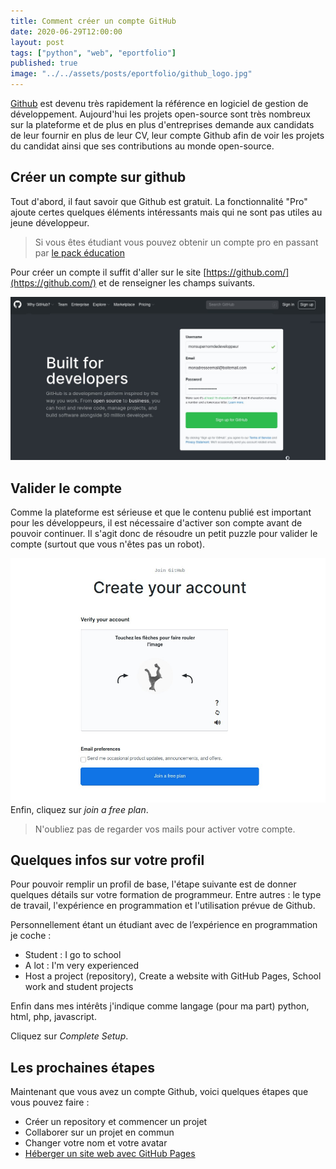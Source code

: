 ```yaml
---
title: Comment créer un compte GitHub
date: 2020-06-29T12:00:00
layout: post
tags: ["python", "web", "eportfolio"]
published: true
image: "../../assets/posts/eportfolio/github_logo.jpg"
---
```


[Github](https://github.com/) est devenu très rapidement la référence en logiciel de gestion de développement. Aujourd'hui les projets open-source sont très nombreux sur la plateforme et de plus en plus d'entreprises demande aux candidats de leur fournir en plus de leur CV, leur compte Github afin de voir les projets du candidat ainsi que ses contributions au monde open-source.

## Créer un compte sur github

Tout d'abord, il faut savoir que Github est gratuit. La fonctionnalité "Pro" ajoute certes quelques éléments intéressants mais qui ne sont pas utiles au jeune développeur.

> Si vous êtes étudiant vous pouvez obtenir un compte pro en passant par [le pack éducation](https://education.github.com/)

Pour créer un compte il suffit d'aller sur le site [https://github.com/](https://github.com/) et de renseigner les champs suivants.

![Page inscription github](../../assets/posts/eportfolio/inscription_github_1.jpg)

## Valider le compte

Comme la plateforme est sérieuse et que le contenu publié est important pour les développeurs, il est nécessaire d'activer son compte avant de pouvoir continuer.
Il s'agit donc de résoudre un petit puzzle pour valider le compte (surtout que vous n'êtes pas un robot).

![Page inscription github](../../assets/posts/eportfolio/inscription_github_2.jpg)
Enfin, cliquez sur _join a free plan_.

> N'oubliez pas de regarder vos mails pour activer votre compte.

## Quelques infos sur votre profil

Pour pouvoir remplir un profil de base, l'étape suivante est de donner quelques détails sur votre formation de programmeur.
Entre autres : le type de travail, l'expérience en programmation et l'utilisation prévue de Github.

Personnellement étant un étudiant avec de l’expérience en programmation je coche :

- Student : I go to school
- A lot : I'm very experienced
- Host a project (repository), Create a website with GitHub Pages, School work and student projects

Enfin dans mes intérêts j'indique comme langage (pour ma part) python, html, php, javascript.

Cliquez sur _Complete Setup_.

## Les prochaines étapes

Maintenant que vous avez un compte Github, voici quelques étapes que vous pouvez faire :

- Créer un repository et commencer un projet
- Collaborer sur un projet en commun
- Changer votre nom et votre avatar
- [Héberger un site web avec GitHub Pages](/eportfolio/2020-07-01-creer-un-site-github-pages.md)
